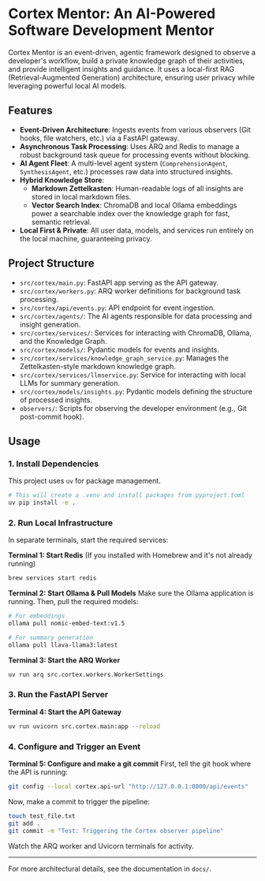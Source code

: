 # Cortex Mentor: An AI-Powered Software Development Mentor

Cortex Mentor is an event-driven, agentic framework designed to observe a developer's workflow, build a private knowledge graph of their activities, and provide intelligent insights and guidance. It uses a local-first RAG (Retrieval-Augmented Generation) architecture, ensuring user privacy while leveraging powerful local AI models.

## Features
- **Event-Driven Architecture**: Ingests events from various observers (Git hooks, file watchers, etc.) via a FastAPI gateway.
- **Asynchronous Task Processing**: Uses ARQ and Redis to manage a robust background task queue for processing events without blocking.
- **AI Agent Fleet**: A multi-level agent system (`ComprehensionAgent`, `SynthesisAgent`, etc.) processes raw data into structured insights.
- **Hybrid Knowledge Store**: 
    - **Markdown Zettelkasten**: Human-readable logs of all insights are stored in local markdown files.
    - **Vector Search Index**: ChromaDB and local Ollama embeddings power a searchable index over the knowledge graph for fast, semantic retrieval.
- **Local First & Private**: All user data, models, and services run entirely on the local machine, guaranteeing privacy.

## Project Structure
- `src/cortex/main.py`: FastAPI app serving as the API gateway.
- `src/cortex/workers.py`: ARQ worker definitions for background task processing.
- `src/cortex/api/events.py`: API endpoint for event ingestion.
- `src/cortex/agents/`: The AI agents responsible for data processing and insight generation.
- `src/cortex/services/`: Services for interacting with ChromaDB, Ollama, and the Knowledge Graph.
- `src/cortex/models/`: Pydantic models for events and insights.
- `src/cortex/services/knowledge_graph_service.py`: Manages the Zettelkasten-style markdown knowledge graph.
- `src/cortex/services/llmservice.py`: Service for interacting with local LLMs for summary generation.
- `src/cortex/models/insights.py`: Pydantic models defining the structure of processed insights.
- `observers/`: Scripts for observing the developer environment (e.g., Git post-commit hook).

## Usage

### 1. Install Dependencies
This project uses `uv` for package management.
```zsh
# This will create a .venv and install packages from pyproject.toml
uv pip install -e .
```

### 2. Run Local Infrastructure
In separate terminals, start the required services:

**Terminal 1: Start Redis**
(If you installed with Homebrew and it's not already running)
```zsh
brew services start redis
```

**Terminal 2: Start Ollama & Pull Models**
Make sure the Ollama application is running. Then, pull the required models:
```zsh
# For embeddings
ollama pull nomic-embed-text:v1.5

# For summary generation
ollama pull llava-llama3:latest
```

**Terminal 3: Start the ARQ Worker**
```zsh
uv run arq src.cortex.workers.WorkerSettings
```

### 3. Run the FastAPI Server

**Terminal 4: Start the API Gateway**
```zsh
uv run uvicorn src.cortex.main:app --reload
```

### 4. Configure and Trigger an Event

**Terminal 5: Configure and make a git commit**
First, tell the git hook where the API is running:
```zsh
git config --local cortex.api-url "http://127.0.0.1:8000/api/events"
```
Now, make a commit to trigger the pipeline:
```zsh
touch test_file.txt
git add .
git commit -m "Test: Triggering the Cortex observer pipeline"
```
Watch the ARQ worker and Uvicorn terminals for activity.

---
For more architectural details, see the documentation in `docs/`.
